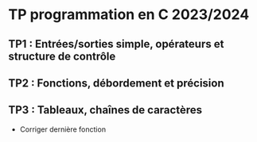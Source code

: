 # TP programmation en C 2023/2024
## TP1 : Entrées/sorties simple, opérateurs et structure de contrôle 
## TP2 : Fonctions, débordement et précision 
## TP3 : Tableaux, chaînes de caractères 
- Corriger dernière fonction
